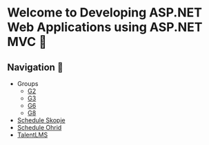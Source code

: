 # Welcome to Developing ASP.NET Web Applications using ASP.NET MVC 🚀

## Navigation 🧭

* Groups
  * [G2]()
  * [G3]()
  * [G6]()
  * [G8]()
* [Schedule Skopje](https://docs.google.com/spreadsheets/d/1hZkIwuGuEabKplYLDsUnhS-Hdvuz8fYF/edit?gid=1849333584#gid=1849333584)
* [Schedule Ohrid]()
* [TalentLMS]([https://academyforprogramming-seavusedu.talentlms.com/index](https://qinshiftacademy.talentlms.com/))
